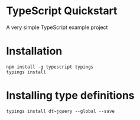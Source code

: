 # TypeScript Quickstart

A very simple TypeScript example project

# Installation

```
npm install -g typescript typings
typings install
```

# Installing type definitions

```
typings install dt~jquery --global --save
```
